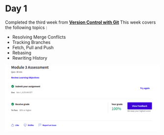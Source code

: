 # Day 1
  Completed the third week from [**Version Control with Git**](https://www.coursera.org/learn/version-control-with-git/home/welcome)
  This week covers the following topics :
  * Resolving Merge Conflicts
  * Tracking Branches
  * Fetch, Pull and Push
  * Rebasing
  * Rewriting History


![week3](/images/week2_mod3.png)
